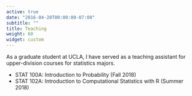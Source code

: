 ```yaml
---
active: true
date: "2016-04-20T00:00:00-07:00"
subtitle: ""
title: Teaching
weight: 60
widget: custom
---
```


As a graduate student at UCLA, I have served as a teaching assistant for upper-division courses for statistics majors. 

- STAT 100A: Introduction to Probability (Fall 2018)
- STAT 102A: Introduction to Computational Statistics with R (Summer 2018)